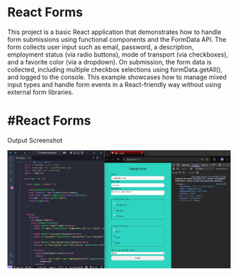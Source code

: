 # React Forms

This project is a basic React application that demonstrates how to handle form submissions using functional components and the FormData API. The form collects user input such as email, password, a description, employment status (via radio buttons), mode of transport (via checkboxes), and a favorite color (via a dropdown). On submission, the form data is collected, including multiple checkbox selections using formData.getAll(), and logged to the console. This example showcases how to manage mixed input types and handle form events in a React-friendly way without using external form libraries.

# #React Forms

Output Screenshot

![](output.png)
